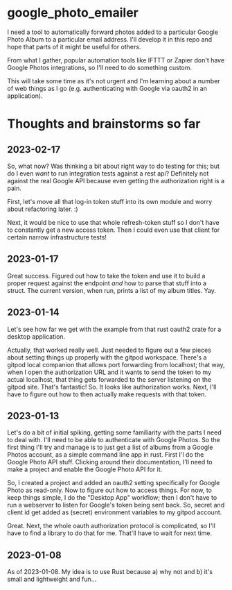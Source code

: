 # google_photo_emailer
I need a tool to automatically forward photos added to a particular Google Photo Album to a particular email address. I'll develop it in this repo and hope that parts of it might be useful for others. 

From what I gather, popular automation tools like IFTTT or Zapier don't have Google Photos integrations, so I'll need to do something custom.

This will take some time as it's not urgent and I'm learning about a number of web things as I go (e.g. authenticating with Google via oauth2 in an application).

# Thoughts and brainstorms so far
## 2023-02-17
So, what now? Was thinking a bit about right way to do testing for this; but do I even _want_ to run integration tests against a rest api? Definitely not against the real Google API because even getting the authorization 
right is a pain. 

First, let's move all that log-in token stuff into its own module and worry about refactoring later. :)

Next, it would be nice to use that whole refresh-token stuff so I don't have to constantly get a new access token. Then I could even use that client for certain narrow infrastructure tests!

## 2023-01-17
Great success. Figured out how to take the token and use it to build a proper request against the 
endpoint _and_ how to parse that stuff into a struct. The current version, when run, prints a list 
of my album titles. Yay.

## 2023-01-14
Let's see how far we get with the example from that rust oauth2 crate for a desktop application. 

Actually, that worked really well. Just needed to figure out a few pieces about setting things up properly with the gitpod workspace. There's a gitpod local companion that allows 
port forwarding from localhost; that way, when I open the authorization URL and it wants to send the token to my actual localhost, that thing gets forwarded to the 
server listening on the gitpod site. That's fantastic! So. It looks like authorization works. Next, I'll have to figure out how to then actually make requests with that token.

## 2023-01-13
Let's do a bit of initial spiking, getting some familiarity with the parts I need to deal with. I'll need to be able to authenticate with Google Photos. So the first thing I'll try and manage is to just get a list of albums from a 
Google Photos account, as a simple command line app in rust. First I'l do the Google Photo API stuff. Clicking around their documentation, I'll need to make a project and enable the Google Photo API for it.

So, I created a project and added an oauth2 setting specifically for Google Photo as read-only. Now to figure out how to access things. For now, to keep things simple, I do the "Desktop App" workflow; then I don't have to run a webserver to listen for Google's token being sent back. So, secret and client id get added as (secret) environment variables to my gitpod account.

Great. Next, the whole oauth authorization protocol is complicated, so I'll have to find a library to do that for me. That'll have to wait for next time.

## 2023-01-08
As of 2023-01-08. My idea is to use Rust because a) why not and b) it's small and lightweight and fun...
